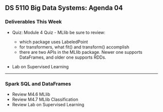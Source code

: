 ## DS 5110 Big Data Systems: Agenda 04


### Deliverables This Week

- Quiz: Module 4 Quiz - MLlib
  be sure to review:  
  - which package uses LabeledPoint
  - for transformers, what fit() and transform() accomplish
  - there are two APIs in the MLlib package. Newer one supports DataFrames, and older one supports RDDs.


- Lab on Supervised Learning

---

### Spark SQL and DataFrames

- Review M4.6 MLlib
- Review M4.7 MLlib Classification
- Review Lab on Supervised Learning


